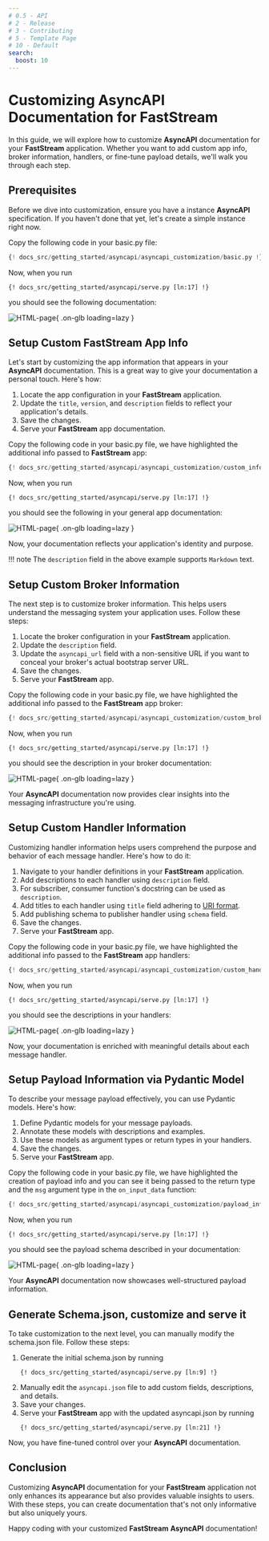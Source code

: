 ```yaml
---
# 0.5 - API
# 2 - Release
# 3 - Contributing
# 5 - Template Page
# 10 - Default
search:
  boost: 10
---
```


# Customizing AsyncAPI Documentation for FastStream

In this guide, we will explore how to customize **AsyncAPI** documentation for your **FastStream** application. Whether you want to add custom app info, broker information, handlers, or fine-tune payload details, we'll walk you through each step.

## Prerequisites

Before we dive into customization, ensure you have a instance **AsyncAPI** specification. If you haven't done that yet, let's create a simple instance right now.

Copy the following code in your basic.py file:

```python linenums="1"
{! docs_src/getting_started/asyncapi/asyncapi_customization/basic.py !}
```

Now, when you run
```shell
{! docs_src/getting_started/asyncapi/serve.py [ln:17] !}
```
you should see the following documentation:

![HTML-page](../../../assets/img/AsyncAPI-basic-html-short.png){ .on-glb loading=lazy }

## Setup Custom FastStream App Info

Let's start by customizing the app information that appears in your **AsyncAPI** documentation. This is a great way to give your documentation a personal touch. Here's how:

1. Locate the app configuration in your **FastStream** application.
2. Update the `title`, `version`, and `description` fields to reflect your application's details.
3. Save the changes.
4. Serve your **FastStream** app documentation.

Copy the following code in your basic.py file, we have highlighted the additional info passed to **FastStream** app:

```python linenums="1" hl_lines="9-20"
{! docs_src/getting_started/asyncapi/asyncapi_customization/custom_info.py !}
```

Now, when you run
```shell
{! docs_src/getting_started/asyncapi/serve.py [ln:17] !}
```
you should see the following in your general app documentation:

![HTML-page](../../../assets/img/AsyncAPI-custom-info.png){ .on-glb loading=lazy }

Now, your documentation reflects your application's identity and purpose.

!!! note
    The `description` field in the above example supports `Markdown` text.

## Setup Custom Broker Information

The next step is to customize broker information. This helps users understand the messaging system your application uses. Follow these steps:

1. Locate the broker configuration in your **FastStream** application.
1. Update the `description` field.
1. Update the `asyncapi_url` field with a non-sensitive URL if you want to conceal your broker's actual bootstrap server URL.
1. Save the changes.
1. Serve your **FastStream** app.

Copy the following code in your basic.py file, we have highlighted the additional info passed to the **FastStream** app broker:

```python linenums="1" hl_lines="5-9"
{! docs_src/getting_started/asyncapi/asyncapi_customization/custom_broker.py !}
```

Now, when you run
```shell
{! docs_src/getting_started/asyncapi/serve.py [ln:17] !}
```
you should see the description in your broker documentation:

![HTML-page](../../../assets/img/AsyncAPI-custom-broker.png){ .on-glb loading=lazy }

Your **AsyncAPI** documentation now provides clear insights into the messaging infrastructure you're using.

## Setup Custom Handler Information

Customizing handler information helps users comprehend the purpose and behavior of each message handler. Here's how to do it:

1. Navigate to your handler definitions in your **FastStream** application.
1. Add descriptions to each handler using `description` field.
1. For subscriber, consumer function's docstring can be used as `description`.
1. Add titles to each handler using `title` field adhering to [URI format](https://datatracker.ietf.org/doc/html/rfc3986).
1. Add publishing schema to publisher handler using `schema` field.
1. Save the changes.
1. Serve your **FastStream** app.

Copy the following code in your basic.py file, we have highlighted the additional info passed to the **FastStream** app handlers:

```python linenums="1" hl_lines="16-31"
{! docs_src/getting_started/asyncapi/asyncapi_customization/custom_handler.py !}
```

Now, when you run
```shell
{! docs_src/getting_started/asyncapi/serve.py [ln:17] !}
```
you should see the descriptions in your handlers:

![HTML-page](../../../assets/img/AsyncAPI-custom-handler.png){ .on-glb loading=lazy }

Now, your documentation is enriched with meaningful details about each message handler.

## Setup Payload Information via Pydantic Model

To describe your message payload effectively, you can use Pydantic models. Here's how:

1. Define Pydantic models for your message payloads.
2. Annotate these models with descriptions and examples.
3. Use these models as argument types or return types in your handlers.
4. Save the changes.
5. Serve your **FastStream** app.

Copy the following code in your basic.py file, we have highlighted the creation of payload info and you can see it being passed to the return type and the `msg` argument type in the `on_input_data` function:

```python linenums="1" hl_lines="11-14 18"
{! docs_src/getting_started/asyncapi/asyncapi_customization/payload_info.py !}
```

Now, when you run
```shell
{! docs_src/getting_started/asyncapi/serve.py [ln:17] !}
```
you should see the payload schema described in your documentation:

![HTML-page](../../../assets/img/AsyncAPI-payload-info.png){ .on-glb loading=lazy }

Your **AsyncAPI** documentation now showcases well-structured payload information.

## Generate Schema.json, customize and serve it

To take customization to the next level, you can manually modify the schema.json file. Follow these steps:

1. Generate the initial schema.json by running
   ```shell
   {! docs_src/getting_started/asyncapi/serve.py [ln:9] !}
   ```
2. Manually edit the `asyncapi.json` file to add custom fields, descriptions, and details.
3. Save your changes.
4. Serve your **FastStream** app with the updated asyncapi.json by running
   ```shell
   {! docs_src/getting_started/asyncapi/serve.py [ln:21] !}
   ```

Now, you have fine-tuned control over your **AsyncAPI** documentation.

## Conclusion

Customizing **AsyncAPI** documentation for your **FastStream** application not only enhances its appearance but also provides valuable insights to users. With these steps, you can create documentation that's not only informative but also uniquely yours.

Happy coding with your customized **FastStream** **AsyncAPI** documentation!

